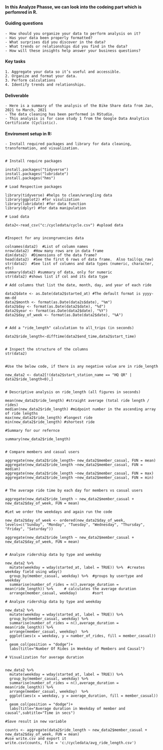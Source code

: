 #### In this Analyze Phasse, we can look into the codeing part which is perfomred in R.

#### Guiding questions

    - How should you organize your data to perform analysis on it?
    - Has your data been properly formatted?
    - What surprises did you discover in the data?
    - What trends or relationships did you find in the data?
    - How will these insights help answer your business questions?

#### Key tasks

    1. Aggregate your data so it’s useful and accessible.
    2. Organize and format your data.
    3. Perform calculations
    4. Identify trends and relationships.

#### Deliverable

    - Here is a summary of the analysis of the Bike Share data from Jan, 2021 to March, 2021
    - The data cleaning has been performed in RStudio.
    - This analysis is for case study 1 from the Google Data Analytics Certificate (Cyclistic).

    

#### Enviroment setup in R:

    - Install required packages and library for data cleaning, transformation, and visualization.


```{r Install Packages, include=FALSE}

# Install require packages 

install.packages("tidyverse")
install.packages("lubridate")
install.packages("hms")

# Load Respective packages

library(tidyverse) #helps to clean/wrangling data
library(ggplot2) #for visulization
library(lubridate) #for data function
library(dplyr) #for data manipulation

# Load data

data2<-read_csv("c:/cycledata/cycle.csv") #upload data


#Inspect for any incongruencies data

colnames(data2)  #List of column names
nrow(data2)  #How many rows are in data frame
dim(data2)  #Dimensions of the data frame?
head(data2)  #See the first 6 rows of data frame.  Also tail(qs_raw)
str(data2)  #See list of columns and data types (numeric, character, etc)
summary(data2) #summary of data, only for numeric
str(data2) #shows list if col and its data type

# Add columns that list the date, month, day, and year of each ride

data2$date <- as.Date(data2$started_at) #The default format is yyyy-mm-dd
data2$month <- format(as.Date(data2s$date), "%m")
data2$day <- format(as.Date(data2$date), "%d")
data2$year <- format(as.Date(data2$date), "%Y")
data2$day_of_week <- format(as.Date(data2$date), "%A")


# Add a "ride_length" calculation to all_trips (in seconds)

data2$ride_length<-difftime(data2$end_time,data2$start_time)


# Inspect the structure of the columns
str(data2)
 
 
#Use the below code, if there is any negative value are in ride_length

new_data2 <- data2[!(data2$start_station_name == "HQ QR" | data2$ride_length<0),]


# Descriptive analysis on ride_length (all figures in seconds)

mean(new_data2$ride_length) #straight average (total ride length / rides)
median(new_data2$ride_length) #midpoint number in the ascending array of ride lengths
max(new_data2$ride_length) #longest ride
min(new_data2$ride_length) #shortest ride

#Summary for our refernce

summary(new_data2$ride_length)


# Compare members and casual users

aggregate(new_data2$ride_length~ new_data2$member_casual, FUN = mean)
aggregate(new_data2$ride_length ~new_data2$member_casual, FUN = median)
aggregate(new_data2$ride_length ~new_data2$member_casual, FUN = max)
aggregate(new_data2$ride_length ~new_data2$member_casual, FUN = min)


# The average ride time by each day for members vs casual users

aggregate(new_data2$ride_length ~ new_data2$member_casual + new_data2$day_of_week, FUN = mean)

#Let we order the weekdays and again run the code

new_data2$day_of_week <- ordered(new_data2$day_of_week, levels=c("Sunday", "Monday", "Tuesday", "Wednesday", "Thursday", "Friday", "Saturday"))

aggregate(new_data2$ride_length ~ new_data2$member_casual + new_data2$day_of_week, FUN = mean)


# Analyze ridership data by type and weekday

new_data2 %>% 
  mutate(weekday = wday(started_at, label = TRUE)) %>%  #creates weekday field using wday()
  group_by(member_casual, weekday) %>%  #groups by usertype and weekday
  summarise(number_of_rides = n(),average_duration = mean(ride_length)) %>% 	# calculates the average duration
  arrange(member_casual, weekday)		#sort

# Analyze ridership data by type and weekday

new_data2 %>% 
  mutate(weekday = wday(started_at, label = TRUE)) %>% 
  group_by(member_casual, weekday) %>% 
  summarise(number_of_rides = n(),average_duration = mean(ride_length)) %>% 
  arrange(member_casual, weekday)  %>% 
  ggplot(aes(x = weekday, y = number_of_rides, fill = member_casual)) +
  geom_col(position = "dodge")+
  labs(title="Number Of Rides in Weekday of Members and Causal")

# Visualization for average duration


new_data2 %>% 
  mutate(weekday = wday(started_at, label = TRUE)) %>% 
  group_by(member_casual, weekday) %>% 
  summarise(number_of_rides = n(),average_duration = mean(ride_length)) %>% 
  arrange(member_casual, weekday)  %>% 
  ggplot(aes(x = weekday, y = average_duration, fill = member_casual)) +
  geom_col(position = "dodge")+
  labs(title="Average duration in Weekday of member and causal",subtitle="Time in secs")

#Save result in new variable

counts <- aggregate(data2$ride_length ~ new_data2$member_casual + new_data2$day_of_week, FUN = mean)
#use write.csv and export it
write.csv(counts, file = 'c:/cycledata/avg_ride_length.csv')
  
